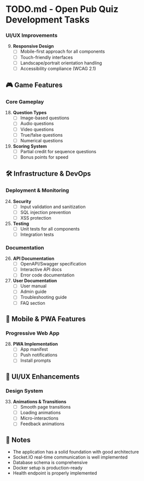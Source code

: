# TODO.md - Open Pub Quiz Development Tasks

### UI/UX Improvements
9. **Responsive Design**
   - [ ] Mobile-first approach for all components
   - [ ] Touch-friendly interfaces
   - [ ] Landscape/portrait orientation handling
   - [ ] Accessibility compliance (WCAG 2.1)

## 🎮 Game Features

### Core Gameplay
18. **Question Types**
    - [ ] Image-based questions
    - [ ] Audio questions
    - [ ] Video questions
    - [ ] True/false questions
    - [ ] Numerical questions

19. **Scoring System**
    - [ ] Partial credit for sequence questions
    - [ ] Bonus points for speed

## 🛠 Infrastructure & DevOps

### Deployment & Monitoring
24. **Security**
    - [ ] Input validation and sanitization
    - [ ] SQL injection prevention
    - [ ] XSS protection

25. **Testing**
    - [ ] Unit tests for all components
    - [ ] Integration tests

### Documentation
26. **API Documentation**
    - [ ] OpenAPI/Swagger specification
    - [ ] Interactive API docs
    - [ ] Error code documentation

27. **User Documentation**
    - [ ] User manual
    - [ ] Admin guide
    - [ ] Troubleshooting guide
    - [ ] FAQ section

## 📱 Mobile & PWA Features

### Progressive Web App
28. **PWA Implementation**
    - [ ] App manifest
    - [ ] Push notifications
    - [ ] Install prompts

## 🎨 UI/UX Enhancements

### Design System
33. **Animations & Transitions**
    - [ ] Smooth page transitions
    - [ ] Loading animations
    - [ ] Micro-interactions
    - [ ] Feedback animations

## 📝 Notes

- The application has a solid foundation with good architecture
- Socket.IO real-time communication is well implemented
- Database schema is comprehensive
- Docker setup is production-ready
- Health endpoint is properly implemented
